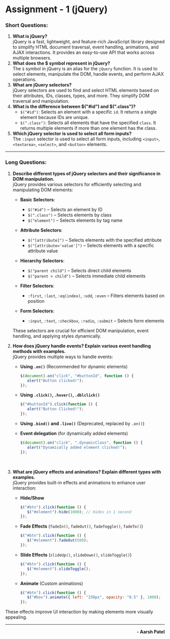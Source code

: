 # Assignment - 1 (jQuery)

### **Short Questions:**

1. **What is jQuery?**  
    jQuery is a fast, lightweight, and feature-rich JavaScript library designed to simplify HTML document traversal, event handling, animations, and AJAX interactions. It provides an easy-to-use API that works across multiple browsers.
   <br>
2. **What does the $ symbol represent in jQuery?**  
    The `$` symbol in jQuery is an alias for the `jQuery` function. It is used to select elements, manipulate the DOM, handle events, and perform AJAX operations.
   <br>
3. **What are jQuery selectors?**  
    jQuery selectors are used to find and select HTML elements based on their attributes, IDs, classes, types, and more. They simplify DOM traversal and manipulation.
   <br>
4. **What is the difference between \$("\#id") and \$(".class")?**
   - `$("#id")`: Selects an element with a specific `id`. It returns a single element because IDs are unique.
   - `$(".class")`: Selects all elements that have the specified `class`. It returns multiple elements if more than one element has the class.
     <br>
5. **Which jQuery selector is used to select all form inputs?**  
   The `:input` selector is used to select all form inputs, including `<input>`, `<textarea>`, `<select>`, and `<button>` elements.

---

### **Long Questions:**

1. **Describe different types of jQuery selectors and their significance in DOM manipulation.**  
    jQuery provides various selectors for efficiently selecting and manipulating DOM elements:
   <br>

   - **Basic Selectors**:

     - `$("#id")` – Selects an element by ID
     - `$(".class")` – Selects elements by class
     - `$("element")` – Selects elements by tag name
       <br>

   - **Attribute Selectors**:

     - `$("[attribute]")` – Selects elements with the specified attribute
     - `$("[attribute='value']")` – Selects elements with a specific attribute value
       <br>

   - **Hierarchy Selectors**:
     - `$("parent child")` – Selects direct child elements
     - `$("parent > child")` – Selects immediate child elements
       <br>
   - **Filter Selectors**:
     - `:first`, `:last`, `:eq(index)`, `:odd`, `:even` – Filters elements based on position
       <br>
   - **Form Selectors**:
     - `:input`, `:text`, `:checkbox`, `:radio`, `:submit` – Selects form elements
       <br>

   These selectors are crucial for efficient DOM manipulation, event handling, and applying styles dynamically.
   <br>

2. **How does jQuery handle events? Explain various event handling methods with examples.**  
   jQuery provides multiple ways to handle events:

   - **Using `.on()`** (Recommended for dynamic elements)

     ```javascript
     $(document).on("click", "#buttonId", function () {
     	alert("Button clicked!");
     });
     ```

   - **Using `.click()`, `.hover()`, `.dblclick()`**
     ```javascript
     $("#buttonId").click(function () {
     	alert("Button Clicked!");
     });
     ```
   - **Using `.bind()` and `.live()`** (Deprecated, replaced by `.on()`)
   - **Event delegation** (for dynamically added elements)
     ```javascript
     $(document).on("click", ".dynamicClass", function () {
     	alert("Dynamically added element clicked!");
     });
     ```
     <br>

3. **What are jQuery effects and animations? Explain different types with examples.**  
   jQuery provides built-in effects and animations to enhance user interaction:
   - **Hide/Show**
     ```javascript
     $("#btn").click(function () {
     	$("#element").hide(1000); // Hides in 1 second
     });
     ```
   - **Fade Effects** (`fadeIn()`, `fadeOut()`, `fadeToggle()`, `fadeTo()`)
     ```javascript
     $("#btn").click(function () {
     	$("#element").fadeOut(500);
     });
     ```
   - **Slide Effects** (`slideUp()`, `slideDown()`, `slideToggle()`)
     ```javascript
     $("#btn").click(function () {
     	$("#element").slideToggle();
     });
     ```
   - **Animate** (Custom animations)
     ```javascript
     $("#btn").click(function () {
     	$("#box").animate({ left: "250px", opacity: "0.5" }, 1000);
     });
     ```

These effects improve UI interaction by making elements more visually appealing.

---

<p align="right"><strong>- Aarsh Patel</strong></p>
